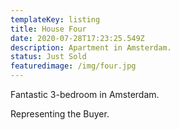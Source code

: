 ```yaml
---
templateKey: listing
title: House Four
date: 2020-07-28T17:23:25.549Z
description: Apartment in Amsterdam.
status: Just Sold
featuredimage: /img/four.jpg
---
```

Fantastic 3-bedroom in Amsterdam.

Representing the Buyer.